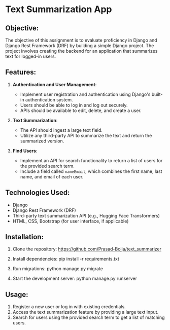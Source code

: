 # Text Summarization App

## Objective:
The objective of this assignment is to evaluate proficiency in Django and Django Rest Framework (DRF) by building a simple Django project. The project involves creating the backend for an application that summarizes text for logged-in users.

## Features:
1. **Authentication and User Management**:
   - Implement user registration and authentication using Django's built-in authentication system.
   - Users should be able to log in and log out securely.
   - APIs should be available to edit, delete, and create a user.

2. **Text Summarization**:
   - The API should ingest a large text field.
   - Utilize any third-party API to summarize the text and return the summarized version.

3. **Find Users**:
   - Implement an API for search functionality to return a list of users for the provided search term.
   - Include a field called `nameEmail`, which combines the first name, last name, and email of each user.

## Technologies Used:
- Django
- Django Rest Framework (DRF)
- Third-party text summarization API (e.g., Hugging Face Transformers)
- HTML, CSS, Bootstrap (for user interface, if applicable)

## Installation:
1. Clone the repository:
   https://github.com/Prasad-Bojja/text_summarizer

2. Install dependencies:
   pip install -r requirements.txt

3. Run migrations:
   python manage.py migrate

4. Start the development server:
   python manage.py runserver

## Usage:
1. Register a new user or log in with existing credentials.
2. Access the text summarization feature by providing a large text input.
3. Search for users using the provided search term to get a list of matching users.

   

